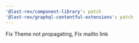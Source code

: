 ```yaml
---
'@last-rev/component-library': patch
'@last-rev/graphql-contentful-extensions': patch
---
```


Fix Theme not propagating, Fix mailto link
